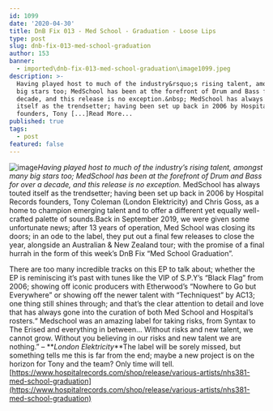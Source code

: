 ```yaml
---
id: 1099
date: '2020-04-30'
title: DnB Fix 013 - Med School - Graduation - Loose Lips
type: post
slug: dnb-fix-013-med-school-graduation
author: 153
banner:
  - imported\dnb-fix-013-med-school-graduation\image1099.jpeg
description: >-
  Having played host to much of the industry&rsquo;s rising talent, amongst many
  big stars too; MedSchool has been at the forefront of Drum and Bass for over a
  decade, and this release is no exception.&nbsp; MedSchool has always touted
  itself as the trendsetter; having been set up back in 2006 by Hospital Records
  founders, Tony [...]Read More...
published: true
tags:
  - post
featured: false
---
```

![image](../imported\dnb-fix-013-med-school-graduation\image1099.jpeg)_Having played host to much of the industry’s rising talent, amongst many big stars too; MedSchool has been at the forefront of Drum and Bass for over a decade, and this release is no exception._ MedSchool has always touted itself as the trendsetter; having been set up back in 2006 by Hospital Records founders, Tony Coleman (London Elektricity) and Chris Goss, as a home to champion emerging talent and to offer a different yet equally well-crafted palette of sounds.Back in September 2019, we were given some unfortunate news; after 13 years of operation, Med School was closing its doors; in an ode to the label, they put out a final few releases to close the year, alongside an Australian & New Zealand tour; with the promise of a final hurrah in the form of this week’s DnB Fix “Med School Graduation”.

There are too many incredible tracks on this EP to talk about; whether the EP is reminiscing it’s past with tunes like the VIP of S.P.Y’s “Black Flag” from 2006; showing off iconic producers with Etherwood’s “Nowhere to Go but Everywhere” or showing off the newer talent with “Techniquest” by AC13; one thing still shines through; and that’s the clear attention to detail and love that has always gone into the curation of both Med School and Hospital’s rosters.“ Medschool was an amazing label for taking risks, from Syntax to The Erised and everything in between… Without risks and new talent, we cannot grow. Without you believing in our risks and new talent we are nothing.” – **_London Elektricity_**The label will be sorely missed, but something tells me this is far from the end; maybe a new project is on the horizon for Tony and the team? Only time will tell.[](https://www.hospitalrecords.com/shop/release/various-artists/nhs381-med-school-graduation)[https://www.hospitalrecords.com/shop/release/various-artists/nhs381-med-school-graduation](https://www.hospitalrecords.com/shop/release/various-artists/nhs381-med-school-graduation)